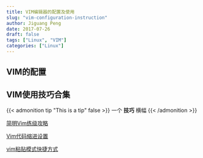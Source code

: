 ```yaml
---
title: VIM编辑器的配置及使用
slug: "vim-configuration-instruction"
author: Jiguang Peng
date: 2017-07-26
draft: false
tags: ["Linux", "VIM"]
categories: ["Linux"]
---
```



## VIM的配置
## VIM使用技巧合集

{{< admonition tip "This is a tip" false >}}
一个 **技巧** 横幅
{{< /admonition >}}

[简明Vim练级攻略](http://xstarcd.github.io/wiki/vim/vim_study.html)

[Vim代码缩进设置](http://xstarcd.github.io/wiki/vim/vim_indent.html)

[vim粘贴模式快捷方式](http://xstarcd.github.io/wiki/vim/vim-copy-paste.html)